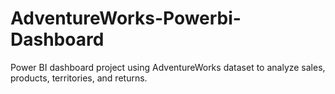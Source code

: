 # AdventureWorks-Powerbi-Dashboard
Power BI dashboard project using AdventureWorks dataset to analyze sales, products, territories, and returns.
